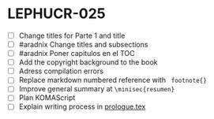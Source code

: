 # LEPHUCR-025

- [ ] Change titles for Parte 1 and title
- [ ] #aradnix Change titles and subsections
- [ ] #aradnix Poner capitulos en el TOC
- [ ] Add the copyright background to the book
- [ ] Adress compilation errors
- [ ] Replace markdown numbered reference with ` footnote{}`
- [ ] Improve general summary at `\minisec{resumen}`
- [ ] Plan KOMAScript
- [ ] Explain writing process in [prologue.tex](/prologue.tex)
